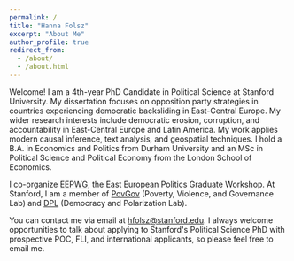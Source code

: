 ```yaml
---
permalink: /
title: "Hanna Folsz"
excerpt: "About Me"
author_profile: true
redirect_from: 
  - /about/
  - /about.html
---
```


Welcome! I am a 4th-year PhD Candidate in Political Science at Stanford University. My dissertation focuses on opposition party strategies in countries experiencing democratic backsliding in East-Central Europe. My wider research interests include democratic erosion, corruption, and accountability in East-Central Europe and Latin America. My work applies modern causal inference, text analysis, and geospatial techniques. I hold a B.A. in Economics and Politics from Durham University and an MSc in Political Science and Political Economy from the London School of Economics.

I co-organize [EEPWG](https://eepg-workshop.github.io), the East European Politics Graduate Workshop. At Stanford, I am a member of [PovGov](https://povgov.com) (Poverty, Violence, and Governance Lab) and [DPL](https://stanforddpl.org) (Democracy and Polarization Lab).

You can contact me via email at [hfolsz@stanford.edu](mailto:hfolsz@stanford.edu). I always welcome opportunities to talk about applying to Stanford's Political Science PhD with prospective POC, FLI, and international applicants, so please feel free to email me.



